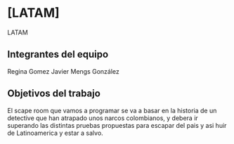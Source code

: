 # [LATAM]
LATAM

## Integrantes del equipo


Regina Gomez
Javier Mengs González


## Objetivos del trabajo

El scape room que vamos a programar se va a basar en la historia de un detective que han atrapado unos narcos colombianos, y debera ir superando las distintas
pruebas propuestas para escapar del pais y asi huir de Latinoamerica y estar a salvo.
